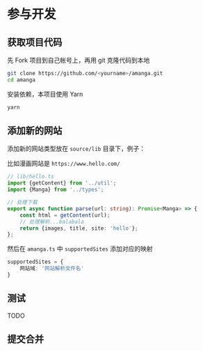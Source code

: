 # 参与开发

## 获取项目代码

先 Fork 项目到自己帐号上，再用 git 克隆代码到本地

```sh
git clone https://github.com/<yourname>/amanga.git
cd amanga
```

安装依赖，本项目使用 Yarn

```sh
yarn
```

## 添加新的网站

添加新的网站类型放在 `source/lib` 目录下，例子：

比如漫画网站是 `https://www.hello.com/`

```ts
// lib/hello.ts
import {getContent} from '../util';
import {Manga} from '../types';

// 处理下载
export async function parse(url: string): Promise<Manga> => {
	const html = getContent(url);
	// 处理解析...balabala
	return {images, title, site: 'hello'};
};
```

然后在 `amanga.ts` 中 `supportedSites` 添加对应的映射

```ts
supportedSites = {
    网站域: '网站解析文件名'
}
```

## 测试

TODO

## 提交合并
